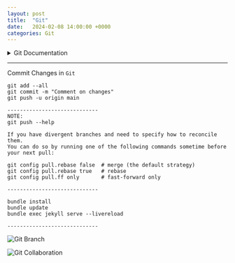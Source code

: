 ```yaml
---
layout: post
title:  "Git"
date:   2024-02-08 14:00:00 +0000
categories: Git
---
```



<Details>
<Summary>Git Documentation</Summary>
[Link:](https://git-scm.com/docs/gittutorial)
</Details>



---
Commit Changes in `Git`
```
git add --all
git commit -m "Comment on changes"
git push -u origin main

-----------------------------
NOTE:
git push --help

If you have divergent branches and need to specify how to reconcile them.
You can do so by running one of the following commands sometime before your next pull:

git config pull.rebase false  # merge (the default strategy)
git config pull.rebase true   # rebase
git config pull.ff only       # fast-forward only

-----------------------------

bundle install
bundle update
bundle exec jekyll serve --livereload

-----------------------------
```

![Git Branch]({{site.baseurl}}/assets/img/git-branch.png)

![Git Collaboration]({{site.baseurl}}/assets/img/git-Collaboration.png)